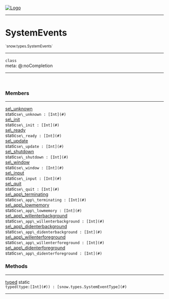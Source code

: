 
[![Logo](../../../images/logo.png)](../../../api/index.html)

---



<h1>SystemEvents</h1>
<small>`snow.types.SystemEvents`</small>



---

`class`
<span class="meta">
<br/>meta: @:noCompletion
</span>


---

&nbsp;
&nbsp;



<h3>Members</h3> <hr/><span class="member apipage">
                <a name="se_unknown"><a class="lift" href="#se_unknown">se\_unknown</a></a><div class="clear"></div><span class="inline-block static">static</span><code class="signature apipage">se\_unknown : [Int](#)</code><br/></span>
            <span class="small_desc_flat"></span><span class="member apipage">
                <a name="se_init"><a class="lift" href="#se_init">se\_init</a></a><div class="clear"></div><span class="inline-block static">static</span><code class="signature apipage">se\_init : [Int](#)</code><br/></span>
            <span class="small_desc_flat"></span><span class="member apipage">
                <a name="se_ready"><a class="lift" href="#se_ready">se\_ready</a></a><div class="clear"></div><span class="inline-block static">static</span><code class="signature apipage">se\_ready : [Int](#)</code><br/></span>
            <span class="small_desc_flat"></span><span class="member apipage">
                <a name="se_update"><a class="lift" href="#se_update">se\_update</a></a><div class="clear"></div><span class="inline-block static">static</span><code class="signature apipage">se\_update : [Int](#)</code><br/></span>
            <span class="small_desc_flat"></span><span class="member apipage">
                <a name="se_shutdown"><a class="lift" href="#se_shutdown">se\_shutdown</a></a><div class="clear"></div><span class="inline-block static">static</span><code class="signature apipage">se\_shutdown : [Int](#)</code><br/></span>
            <span class="small_desc_flat"></span><span class="member apipage">
                <a name="se_window"><a class="lift" href="#se_window">se\_window</a></a><div class="clear"></div><span class="inline-block static">static</span><code class="signature apipage">se\_window : [Int](#)</code><br/></span>
            <span class="small_desc_flat"></span><span class="member apipage">
                <a name="se_input"><a class="lift" href="#se_input">se\_input</a></a><div class="clear"></div><span class="inline-block static">static</span><code class="signature apipage">se\_input : [Int](#)</code><br/></span>
            <span class="small_desc_flat"></span><span class="member apipage">
                <a name="se_quit"><a class="lift" href="#se_quit">se\_quit</a></a><div class="clear"></div><span class="inline-block static">static</span><code class="signature apipage">se\_quit : [Int](#)</code><br/></span>
            <span class="small_desc_flat"></span><span class="member apipage">
                <a name="se_app_terminating"><a class="lift" href="#se_app_terminating">se\_app\_terminating</a></a><div class="clear"></div><span class="inline-block static">static</span><code class="signature apipage">se\_app\_terminating : [Int](#)</code><br/></span>
            <span class="small_desc_flat"></span><span class="member apipage">
                <a name="se_app_lowmemory"><a class="lift" href="#se_app_lowmemory">se\_app\_lowmemory</a></a><div class="clear"></div><span class="inline-block static">static</span><code class="signature apipage">se\_app\_lowmemory : [Int](#)</code><br/></span>
            <span class="small_desc_flat"></span><span class="member apipage">
                <a name="se_app_willenterbackground"><a class="lift" href="#se_app_willenterbackground">se\_app\_willenterbackground</a></a><div class="clear"></div><span class="inline-block static">static</span><code class="signature apipage">se\_app\_willenterbackground : [Int](#)</code><br/></span>
            <span class="small_desc_flat"></span><span class="member apipage">
                <a name="se_app_didenterbackground"><a class="lift" href="#se_app_didenterbackground">se\_app\_didenterbackground</a></a><div class="clear"></div><span class="inline-block static">static</span><code class="signature apipage">se\_app\_didenterbackground : [Int](#)</code><br/></span>
            <span class="small_desc_flat"></span><span class="member apipage">
                <a name="se_app_willenterforeground"><a class="lift" href="#se_app_willenterforeground">se\_app\_willenterforeground</a></a><div class="clear"></div><span class="inline-block static">static</span><code class="signature apipage">se\_app\_willenterforeground : [Int](#)</code><br/></span>
            <span class="small_desc_flat"></span><span class="member apipage">
                <a name="se_app_didenterforeground"><a class="lift" href="#se_app_didenterforeground">se\_app\_didenterforeground</a></a><div class="clear"></div><span class="inline-block static">static</span><code class="signature apipage">se\_app\_didenterforeground : [Int](#)</code><br/></span>
            <span class="small_desc_flat"></span>





<h3>Methods</h3> <hr/><span class="method apipage">
            <a name="typed"><a class="lift" href="#typed">typed</a></a> <span class="inline-block static">static</span><div class="clear"></div><code class="signature apipage">typed(type:[Int](#)<span></span>) : [snow.types.SystemEventType](#)</code><br/><span class="small_desc_flat"></span>
        </span>
    





---

&nbsp;
&nbsp;
&nbsp;
&nbsp;